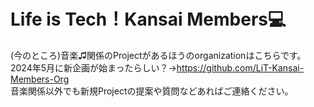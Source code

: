 <!--

**Here are some ideas to get you started:**

🙋‍♀️ A short introduction - what is your organization all about?
🌈 Contribution guidelines - how can the community get involved?
👩‍💻 Useful resources - where can the community find your docs? Is there anything else the community should know?
🍿 Fun facts - what does your team eat for breakfast?
🧙 Remember, you can do mighty things with the power of [Markdown](https://docs.github.com/github/writing-on-github/getting-started-with-writing-and-formatting-on-github/basic-writing-and-formatting-syntax)
-->
# Life is Tech！Kansai Members💻
(今のところ)音楽♫関係のProjectがあるほうのorganizationはこちらです。
 <br>2024年5月に新企画が始まったらしい？→https://github.com/LiT-Kansai-Members-Org
 <br>音楽関係以外でも新規Projectの提案や質問などあればご連絡ください。
